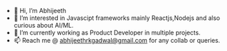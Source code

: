 - 👋 Hi, I’m Abhijeeth 
- 👀 I’m interested in Javascipt frameworks mainly Reactjs,Nodejs and also curious about AI/ML.
- 🌱 I’m currently working as Product Developer in multiple projects.
- 📫 Reach me @ abhijeethrkgadwal@gmail.com for any collab or queries.

<!---
abhijeethrkgadwal/abhijeethrkgadwal is a ✨ special ✨ repository because its `README.md` (this file) appears on your GitHub profile.
You can click the Preview link to take a look at your changes.
--->
